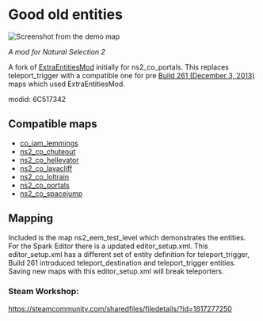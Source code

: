 # Good old entities

![Screenshot from the demo map](preview.jpg "Good old entities")

*A mod for Natural Selection 2*

A fork of [ExtraEntitiesMod](steamcommunity.com/sharedfiles/filedetails/?id=107977815) initially for ns2_co_portals.
This replaces teleport_trigger with a compatible one for pre [Build 261 (December 3, 2013)](https://wiki.naturalselection2.com/view/Patches/Build_261#SDK)  maps which used ExtraEntitiesMod.

modid: 6C517342

## Compatible maps
- [co_iam_lemmings](https://steamcommunity.com/sharedfiles/filedetails/?id=359811569)
- [ns2_co_chuteout](https://steamcommunity.com/sharedfiles/filedetails/?id=144443947)
- [ns2_co_hellevator](https://steamcommunity.com/sharedfiles/filedetails/?id=136345528)
- [ns2_co_lavacliff](https://steamcommunity.com/sharedfiles/filedetails/?id=110954627)
- [ns2_co_loltrain](https://steamcommunity.com/sharedfiles/filedetails/?id=136075670)
- [ns2_co_portals](https://steamcommunity.com/sharedfiles/filedetails/?id=148929224)
- [ns2_co_spacejump](https://steamcommunity.com/sharedfiles/filedetails/?id=132992388)

## Mapping
Included is the map ns2_eem_test_level which demonstrates the entities. For the Spark Editor there is a updated editor_setup.xml. This editor_setup.xml has a different set of entity definition for teleport_trigger, Build 261 introduced teleport_destination and teleport_trigger entities. Saving new maps with this editor_setup.xml will break teleporters.

### Steam Workshop: 
https://steamcommunity.com/sharedfiles/filedetails/?id=1817277250